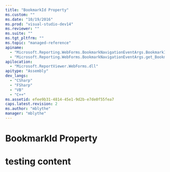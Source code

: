 ```yaml
---
title: "BookmarkId Property"
ms.custom: ""
ms.date: "10/19/2016"
ms.prod: "visual-studio-dev14"
ms.reviewer: ""
ms.suite: ""
ms.tgt_pltfrm: ""
ms.topic: "managed-reference"
apiname: 
  - "Microsoft.Reporting.WebForms.BookmarkNavigationEventArgs.BookmarkId"
  - "Microsoft.Reporting.WebForms.BookmarkNavigationEventArgs.get_BookmarkId"
apilocation: 
  - "Microsoft.ReportViewer.WebForms.dll"
apitype: "Assembly"
dev_langs: 
  - "CSharp"
  - "FSharp"
  - "VB"
  - "C++"
ms.assetid: efee9b31-4814-45e1-9d2b-e7de0f55fea7
caps.latest.revision: 2
ms.author: "mblythe"
manager: "mblythe"
---
```

# BookmarkId Property
# testing content